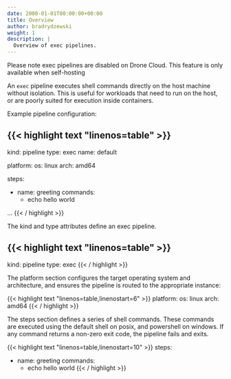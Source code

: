 ```yaml
---
date: 2000-01-01T00:00:00+00:00
title: Overview
author: bradrydzewski
weight: 1
description: |
  Overview of exec pipelines.
---
```


<div class="alert">
Please note exec pipelines are disabled on Drone Cloud. This feature is only available when self-hosting
</div>

An `exec` pipeline executes shell commands directly on the host machine without isolation. This is useful for workloads that need to run on the host, or are poorly suited for execution inside containers.

Example pipeline configuration:

{{< highlight text "linenos=table" >}}
---
kind: pipeline
type: exec
name: default

platform:
  os: linux
  arch: amd64

steps:
- name: greeting
  commands:
  - echo hello world

...
{{< / highlight >}}

The kind and type attributes define an exec pipeline.

{{< highlight text "linenos=table" >}}
---
kind: pipeline
type: exec
{{< / highlight >}}

The platform section configures the target operating system and architecture, and ensures the pipeline is routed to the appropriate instance:

{{< highlight text "linenos=table,linenostart=6" >}}
platform:
  os: linux
  arch: amd64
{{< / highlight >}}

The steps section defines a series of shell commands. These commands are executed using the default shell on posix, and powershell on windows. If any command returns a non-zero exit code, the pipeline fails and exits.

{{< highlight text "linenos=table,linenostart=10" >}}
steps:
- name: greeting
  commands:
  - echo hello world
{{< / highlight >}}
